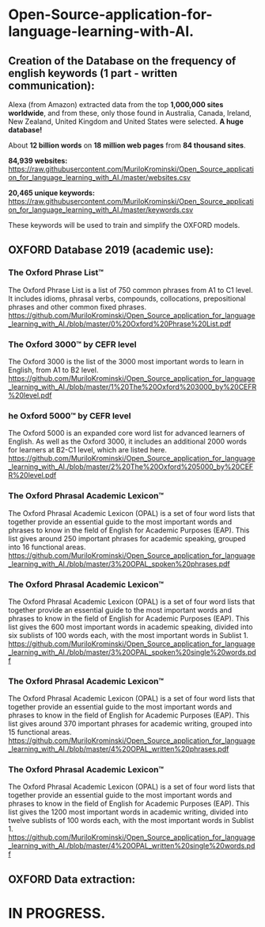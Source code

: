 # Open-Source-application-for-language-learning-with-AI.

## Creation of the Database on the frequency of english keywords (1 part - written communication):

Alexa (from Amazon) extracted data from the top <b>1,000,000 sites worldwide</b>, and from these, only those found in Australia, Canada, Ireland, New Zealand, United Kingdom and United States were selected. <b>A huge database!</b>

About <b>12 billion words</b> on <b>18 million web pages</b> from <b>84 thousand sites</b>.

<b>84,939 websites:</b><br>
https://raw.githubusercontent.com/MuriloKrominski/Open_Source_application_for_language_learning_with_AI./master/websites.csv

<b>20,465 unique keywords:</b><br>
https://raw.githubusercontent.com/MuriloKrominski/Open_Source_application_for_language_learning_with_AI./master/keywords.csv

These keywords will be used to train and simplify the OXFORD models.

## OXFORD Database 2019 (academic use):

### The Oxford Phrase List™
The Oxford Phrase List is a list of 750 common phrases from A1 to C1 level. It includes idioms, phrasal verbs, compounds, collocations, prepositional phrases and other common fixed phrases.<br>
https://github.com/MuriloKrominski/Open_Source_application_for_language_learning_with_AI./blob/master/0%20Oxford%20Phrase%20List.pdf

### The Oxford 3000™ by CEFR level
The Oxford 3000 is the list of the 3000 most important words to learn in English, from A1 to B2 level.<br>
https://github.com/MuriloKrominski/Open_Source_application_for_language_learning_with_AI./blob/master/1%20The%20Oxford%203000_by%20CEFR%20level.pdf

### he Oxford 5000™ by CEFR level
The Oxford 5000 is an expanded core word list for advanced learners of English. As well as the Oxford 3000, it includes an additional 2000 words for learners at B2-C1 level, which are listed here.<br>
https://github.com/MuriloKrominski/Open_Source_application_for_language_learning_with_AI./blob/master/2%20The%20Oxford%205000_by%20CEFR%20level.pdf

### The Oxford Phrasal Academic Lexicon™
The Oxford Phrasal Academic Lexicon (OPAL) is a set of four word lists that together provide an essential guide to the most important words and phrases to know in the field of English for Academic Purposes (EAP). This list gives around 250 important phrases for academic speaking, grouped into 16 functional areas.<br>
https://github.com/MuriloKrominski/Open_Source_application_for_language_learning_with_AI./blob/master/3%20OPAL_spoken%20phrases.pdf

### The Oxford Phrasal Academic Lexicon™
The Oxford Phrasal Academic Lexicon (OPAL) is a set of four word lists that together provide an essential guide to the most important words and phrases to know in the field of English for Academic Purposes (EAP). This list gives the 600 most important words in academic speaking, divided into six sublists of 100 words each, with the most important words in Sublist 1.<br>
https://github.com/MuriloKrominski/Open_Source_application_for_language_learning_with_AI./blob/master/3%20OPAL_spoken%20single%20words.pdf

### The Oxford Phrasal Academic Lexicon™
The Oxford Phrasal Academic Lexicon (OPAL) is a set of four word lists that together provide an essential guide to the most important words and phrases to know in the field of English for Academic Purposes (EAP). This list gives around 370 important phrases for academic writing, grouped into 15 functional areas.<br>
https://github.com/MuriloKrominski/Open_Source_application_for_language_learning_with_AI./blob/master/4%20OPAL_written%20phrases.pdf

### The Oxford Phrasal Academic Lexicon™
The Oxford Phrasal Academic Lexicon (OPAL) is a set of four word lists that together provide an essential guide to the most important words and phrases to know in the field of English for Academic Purposes (EAP). This list gives the 1200 most important words in academic writing, divided into twelve sublists of 100 words each, with the most important words in Sublist 1.<br>
https://github.com/MuriloKrominski/Open_Source_application_for_language_learning_with_AI./blob/master/4%20OPAL_written%20single%20words.pdf

## OXFORD Data extraction:
# IN PROGRESS.

